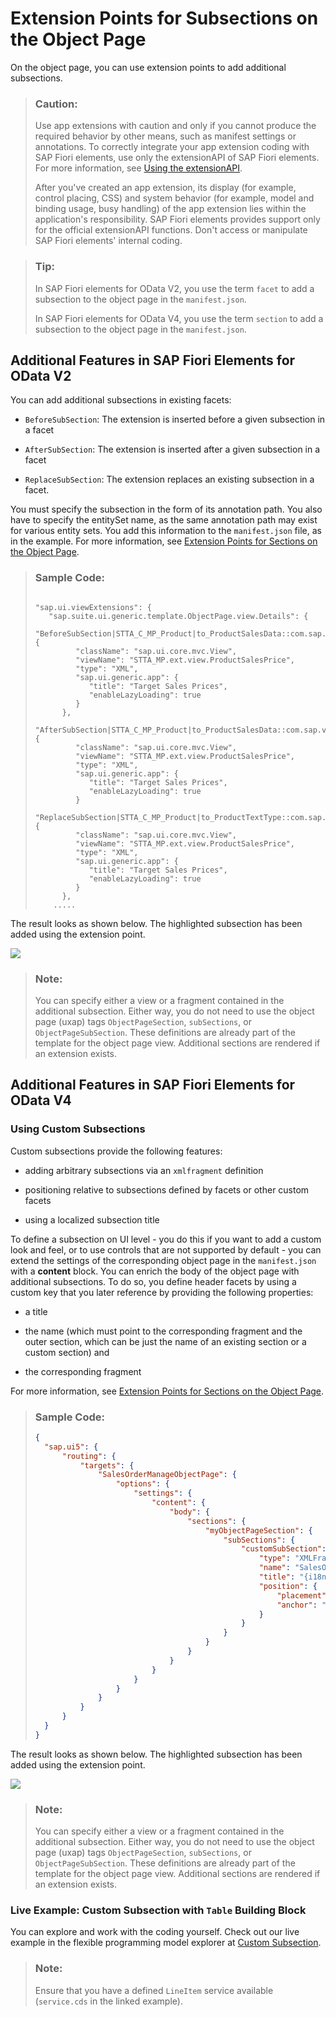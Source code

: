 <!-- loioce8d468269814077bc4b132572979b66 -->

# Extension Points for Subsections on the Object Page

On the object page, you can use extension points to add additional subsections.

> ### Caution:  
> Use app extensions with caution and only if you cannot produce the required behavior by other means, such as manifest settings or annotations. To correctly integrate your app extension coding with SAP Fiori elements, use only the extensionAPI of SAP Fiori elements. For more information, see [Using the extensionAPI](using-the-extensionapi-bd2994b.md).
> 
> After you've created an app extension, its display \(for example, control placing, CSS\) and system behavior \(for example, model and binding usage, busy handling\) of the app extension lies within the application's responsibility. SAP Fiori elements provides support only for the official extensionAPI functions. Don't access or manipulate SAP Fiori elements' internal coding.

> ### Tip:  
> In SAP Fiori elements for OData V2, you use the term `facet` to add a subsection to the object page in the `manifest.json`.
> 
> In SAP Fiori elements for OData V4, you use the term `section` to add a subsection to the object page in the `manifest.json`.



<a name="loioce8d468269814077bc4b132572979b66__section_bnv_vvn_d4b"/>

## Additional Features in SAP Fiori Elements for OData V2

You can add additional subsections in existing facets:

-   `BeforeSubSection`: The extension is inserted before a given subsection in a facet

-   `AfterSubSection`: The extension is inserted after a given subsection in a facet

-   `ReplaceSubSection`: The extension replaces an existing subsection in a facet.


You must specify the subsection in the form of its annotation path. You also have to specify the entitySet name, as the same annotation path may exist for various entity sets. You add this information to the `manifest.json` file, as in the example. For more information, see [Extension Points for Sections on the Object Page](extension-points-for-sections-on-the-object-page-92ad996.md).

> ### Sample Code:  
> ```
> 
> "sap.ui.viewExtensions": {
>    "sap.suite.ui.generic.template.ObjectPage.view.Details": {
>       "BeforeSubSection|STTA_C_MP_Product|to_ProductSalesData::com.sap.vocabularies.UI.v1.Chart":{
>          "className": "sap.ui.core.mvc.View",
>          "viewName": "STTA_MP.ext.view.ProductSalesPrice",
>          "type": "XML",
>          "sap.ui.generic.app": {
>             "title": "Target Sales Prices",
>             "enableLazyLoading": true
>          }
>       },
>       "AfterSubSection|STTA_C_MP_Product|to_ProductSalesData::com.sap.vocabularies.UI.v1.LineItem":{
>          "className": "sap.ui.core.mvc.View",
>          "viewName": "STTA_MP.ext.view.ProductSalesPrice",
>          "type": "XML",
>          "sap.ui.generic.app": {
>             "title": "Target Sales Prices",
>             "enableLazyLoading": true
>          }
>      "ReplaceSubSection|STTA_C_MP_Product|to_ProductTextType::com.sap.vocabularies.UI.v1.LineItem":{
>          "className": "sap.ui.core.mvc.View",
>          "viewName": "STTA_MP.ext.view.ProductSalesPrice",
>          "type": "XML",
>          "sap.ui.generic.app": {
>             "title": "Target Sales Prices",
>             "enableLazyLoading": true
>          }
>       },
>     .....
> 
> ```

The result looks as shown below. The highlighted subsection has been added using the extension point.

 ![](images/Subsections_90b2aad.jpg) 

> ### Note:  
> You can specify either a view or a fragment contained in the additional subsection. Either way, you do not need to use the object page \(uxap\) tags `ObjectPageSection`, `subSections`, or `ObjectPageSubSection`. These definitions are already part of the template for the object page view. Additional sections are rendered if an extension exists.



<a name="loioce8d468269814077bc4b132572979b66__section_lwj_nwn_d4b"/>

## Additional Features in SAP Fiori Elements for OData V4



### Using Custom Subsections

Custom subsections provide the following features:

-   adding arbitrary subsections via an `xmlfragment` definition

-   positioning relative to subsections defined by facets or other custom facets

-   using a localized subsection title


To define a subsection on UI level - you do this if you want to add a custom look and feel, or to use controls that are not supported by default - you can extend the settings of the corresponding object page in the `manifest.json` with a **content** block. You can enrich the body of the object page with additional subsections. To do so, you define header facets by using a custom key that you later reference by providing the following properties:

-   a title

-   the name \(which must point to the corresponding fragment and the outer section, which can be just the name of an existing section or a custom section\) and

-   the corresponding fragment


For more information, see [Extension Points for Sections on the Object Page](extension-points-for-sections-on-the-object-page-92ad996.md).

> ### Sample Code:  
> ```json
> {
> 	"sap.ui5": {
> 		"routing": {
> 			"targets": {
> 				"SalesOrderManageObjectPage": {
> 					"options": {
> 						"settings": {
> 							"content": {
> 								"body": {
> 									"sections": {
> 										"myObjectPageSection": {
> 											"subSections": {
> 												"customSubSection": {
> 													"type": "XMLFragment",
> 													"name": "SalesOrder.ext.CustomSubSection",
> 													"title": "{i18n>customSubSection}",
> 													"position": {
> 														"placement": "After",
> 														"anchor": "someSubSection"
> 													}
> 												}
> 											}
> 										}
> 									}
> 								}
> 							}
> 						}
> 					}
> 				}
> 			}
> 		}
> 	}
> }
> ```

The result looks as shown below. The highlighted subsection has been added using the extension point.

 ![](images/Subsections_90b2aad.jpg) 

> ### Note:  
> You can specify either a view or a fragment contained in the additional subsection. Either way, you do not need to use the object page \(uxap\) tags `ObjectPageSection`, `subSections`, or `ObjectPageSubSection`. These definitions are already part of the template for the object page view. Additional sections are rendered if an extension exists.



### Live Example: Custom Subsection with `Table` Building Block

You can explore and work with the coding yourself. Check out our live example in the flexible programming model explorer at [Custom Subsection](https://ui5.sap.com/test-resources/sap/fe/core/fpmExplorer/index.html#/customElements/customElementsOverview/customSubSectionContent).

> ### Note:  
> Ensure that you have a defined `LineItem` service available \(`service.cds` in the linked example\).

